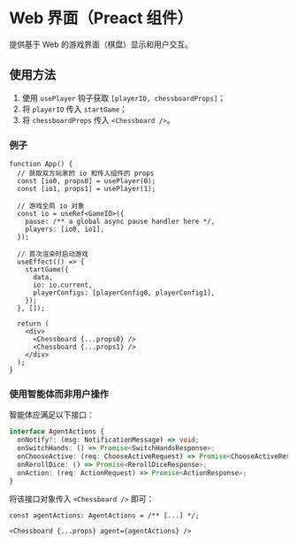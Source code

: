 # Web 界面（Preact 组件）

提供基于 Web 的游戏界面（棋盘）显示和用户交互。

## 使用方法

1. 使用 `usePlayer` 钩子获取 `[playerIO, chessboardProps]`；
2. 将 `playerIO` 传入 `startGame`；
3. 将 `chessboardProps` 传入 `<Chessboard />`。

### 例子

```tsx
function App() {
  // 获取双方玩家的 io 和传入组件的 props
  const [io0, props0] = usePlayer(0);
  const [io1, props1] = usePlayer(1);

  // 游戏全局 io 对象
  const io = useRef<GameIO>({
    pause: /** a global async pause handler here */,
    players: [io0, io1],
  });

  // 首次渲染时启动游戏
  useEffect(() => {
    startGame({
      data,
      io: io.current,
      playerConfigs: [playerConfig0, playerConfig1],
    });
  }, []);

  return (
    <div>
      <Chessboard {...props0} />
      <Chessboard {...props1} />
    </div>
  );
}
```

### 使用智能体而非用户操作

智能体应满足以下接口：

```ts
interface AgentActions {
  onNotify?: (msg: NotificationMessage) => void;
  onSwitchHands: () => Promise<SwitchHandsResponse>;
  onChooseActive: (req: ChooseActiveRequest) => Promise<ChooseActiveResponse>;
  onRerollDice: () => Promise<RerollDiceResponse>;
  onAction: (req: ActionRequest) => Promise<ActionResponse>;
}
```

将该接口对象传入 `<Chessboard />` 即可：

```tsx
const agentActions: AgentActions = /** [...] */;

<Chessboard {...props} agent={agentActions} />
```

